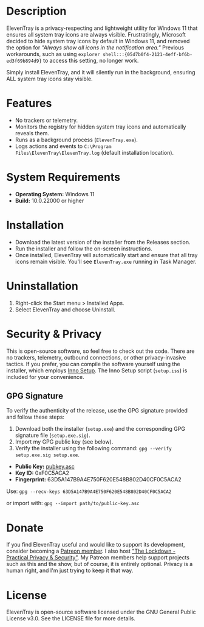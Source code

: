 # Description
ElevenTray is a privacy-respecting and lightweight utility for Windows 11 that ensures all system tray icons are always visible. Frustratingly, Microsoft decided to hide system tray icons by default in Windows 11, and removed the option for *"Always show all icons in the notification area."* Previous workarounds, such as using `explorer shell:::{05d7b0f4-2121-4eff-bf6b-ed3f69b894d9}` to access this setting, no longer work.

Simply install ElevenTray, and it will silently run in the background, ensuring ALL system tray icons stay visible.

# Features
* No trackers or telemetry.
* Monitors the registry for hidden system tray icons and automatically reveals them.
* Runs as a background process (`ElevenTray.exe`).
* Logs actions and events to `C:\Program Files\ElevenTray\ElevenTray.log` (default installation location).

# System Requirements
* **Operating System:** Windows 11
* **Build:** 10.0.22000 or higher

# Installation
* Download the latest version of the installer from the Releases section.
* Run the installer and follow the on-screen instructions.
* Once installed, ElevenTray will automatically start and ensure that all tray icons remain visible. You'll see `ElevenTray.exe` running in Task Manager.

# Uninstallation
1. Right-click the Start menu > Installed Apps.
2. Select ElevenTray and choose Uninstall.

# Security & Privacy
This is open-source software, so feel free to check out the code. There are no trackers, telemetry, outbound connections, or other privacy-invasive tactics. If you prefer, you can compile the software yourself using the installer, which employs [Inno Setup](https://jrsoftware.org/isinfo.php). The Inno Setup script (`setup.iss`) is included for your convenience.

## GPG Signature
To verify the authenticity of the release, use the GPG signature provided and follow these steps:

1. Download both the installer (`setup.exe`) and the corresponding GPG signature file (`setup.exe.sig`).
2. Import my GPG public key (see below).
3. Verify the installer using the following command: `gpg --verify setup.exe.sig setup.exe`.

* **Public Key:** [pubkey.asc](https://lockdown.media/gpg/pubkey.asc)
* **Key ID:** 0xF0C5ACA2
* **Fingerprint:** 63D5A147B9A4E750F620E548B802D40CF0C5ACA2

Use: `gpg --recv-keys 63D5A147B9A4E750F620E548B802D40CF0C5ACA2`

or import with: `gpg --import path/to/public-key.asc`

# Donate
If you find ElevenTray useful and would like to support its development, consider becoming a [Patreon member](https://www.patreon.com/TheLockdown). I also host ["The Lockdown - Practical Privacy & Security"](https://lockdown.media/podcast/). My Patreon members help support projects such as this and the show, but of course, it is entirely optional. Privacy is a human right, and I'm just trying to keep it that way.

# License
ElevenTray is open-source software licensed under the GNU General Public License v3.0. See the LICENSE file for more details.